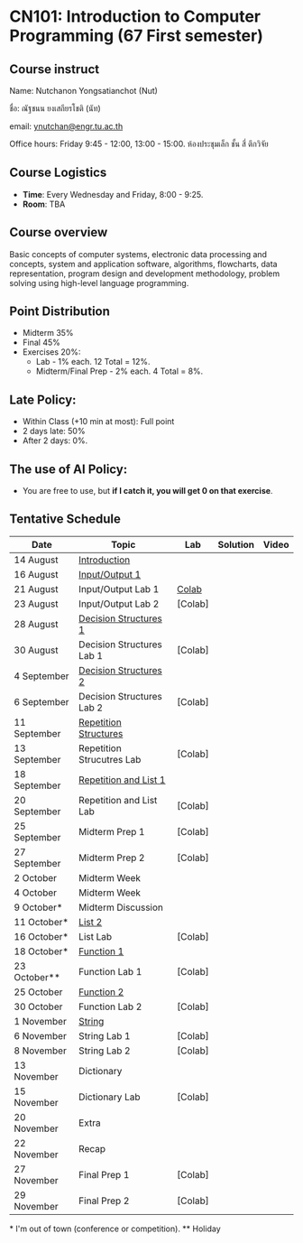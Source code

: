 # CN101: Introduction to Computer Programming (67 First semester)

## Course instruct

Name: Nutchanon Yongsatianchot (Nut)

ชื่อ: ณัฐชนน ยงเสถียรโชติ (นัท)

email: ynutchan@engr.tu.ac.th

Office hours: Friday 9:45 - 12:00, 13:00 - 15:00. ห้องประชุมเล็ก ชั้น สี่ ตึกวิจัย

## Course Logistics

- **Time**: Every Wednesday and Friday, 8:00 - 9:25.
- **Room**: TBA

## Course overview 
Basic concepts of computer systems, electronic data processing and concepts, system and application software, algorithms, flowcharts, data representation, program design and development methodology, problem solving using high-level language programming. 

## Point Distribution

- Midterm 35%
- Final 45%
- Exercises 20%:
  - Lab - 1% each. 12 Total = 12%.
  - Midterm/Final Prep - 2% each. 4 Total = 8%.

## Late Policy:
- Within Class (+10 min at most): Full point
- 2 days late: 50%
- After 2 days: 0%.

## The use of AI Policy:
- You are free to use, but **if I catch it, you will get 0 on that exercise**. 

## Tentative Schedule

|   Date  |  Topic  |  Lab  |  Solution | Video |
| ------- | ------- |  --------  | ----- | -------- |
| 14 August   | [Introduction](https://docs.google.com/presentation/d/1sIAfe80t6zPb-sNDubTu1CVNVD18OFfe98GSjHUtFLQ/edit?usp=sharing)             |             |  |  |
| 16 August   | [Input/Output 1](https://colab.research.google.com/github/yongsa-nut/TU_CN101_67-1/blob/main/Chapter_2_Input_Processing_and_Output.ipynb)    |     |  |  |
| 21 August   | Input/Output Lab 1       |  [Colab](https://colab.research.google.com/github/yongsa-nut/TU_CN101_67-1/blob/main/Input_Output_Lab1.ipynb)    |  |  |
| 23 August   | Input/Output Lab 2          |   [Colab]          |  |  |
| 28 August   | [Decision Structures 1](https://colab.research.google.com/github/yongsa-nut/TU_CN101_67-1/blob/main/Chapter_3_Decision_Structures_and_Boolean_Logic.ipynb) |    |  |  |
| 30 August   | Decision Structures Lab 1     | [Colab]  |  |  |
| 4 September | [Decision Structures 2](https://colab.research.google.com/github/yongsa-nut/TU_CN101_67-1/blob/main/Chapter_3_Decision_Structures_and_Boolean_Logic.ipynb)  |  |  |  |
| 6 September | Decision Structures Lab 2 | [Colab]    |  |  |
| 11 September | [Repetition Structures](https://colab.research.google.com/github/yongsa-nut/TU_CN101_67-1/blob/main/Chapter_4_Repitition_Structures.ipynb)    |        |  |  |
| 13 September | Repetition Strucutres Lab  | [Colab]  |  |  |
| 18 September | [Repetition and List 1](https://colab.research.google.com/github/yongsa-nut/TU_CN101_67-1/blob/main/Chapter_5_List_and_Tuple.ipynb)      |          |  |  |
| 20 September | Repetition and List Lab    | [Colab]  |  |  |
| 25 September | Midterm Prep 1         | [Colab]  |  |  |
| 27 September | Midterm Prep 2         | [Colab]  |  |  |
| 2 October | Midterm Week     |             |   |   |
| 4 October | Midterm Week     |             |   |   |
| 9 October* |  Midterm Discussion |         |   |   |
| 11 October* | [List 2](https://colab.research.google.com/github/yongsa-nut/TU_CN101_67-1/blob/main/Chapter_5_List_and_Tuple.ipynb)    |             |   |   |
| 16 October* | List Lab       |  [Colab]    |   |   |
| 18 October* | [Function 1](https://colab.research.google.com/github/yongsa-nut/TU_CN101_67-1/blob/main/Chapter_5_Function.ipynb)      |            |   |   |
| 23 October** | Function Lab 1   |  [Colab]   |   |   |
| 25 October | [Function 2](https://colab.research.google.com/github/yongsa-nut/TU_CN101_67-1/blob/main/Chapter_5_Function.ipynb)       |            |   |   |
| 30 October | Function Lab 2   |  [Colab]   |   |   |
| 1 November | [String](https://colab.research.google.com/github/yongsa-nut/TU_CN101_67-1/blob/main/Chapter_7_Strings.ipynb)           |             |   |   |
| 6 November | String Lab 1     |  [Colab]    |   |   |
| 8 November | String Lab 2     |  [Colab]    |   |   |
| 13 November | Dictionary      |             |   |   |
| 15 November | Dictionary Lab  |  [Colab]    |   |   |
| 20 November | Extra           |             |   |   |
| 22 November | Recap           |             |   |   |
| 27 November | Final Prep 1     | [Colab]     |   |   |
| 29 November | Final Prep 2     | [Colab]     |   |   |

\* I'm out of town (conference or competition).
\** Holiday
